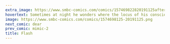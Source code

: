 ```yaml
---
extra_image: https://www.smbc-comics.com/comics/157469822820191125after.png
hovertext: Sometimes at night he wonders where the locus of his conscious being is and whether it's near his butt.
image: https://www.smbc-comics.com/comics/1574698125-20191125.png
next_comic: dear
prev_comic: mimic-2
title: Flash
---
```


